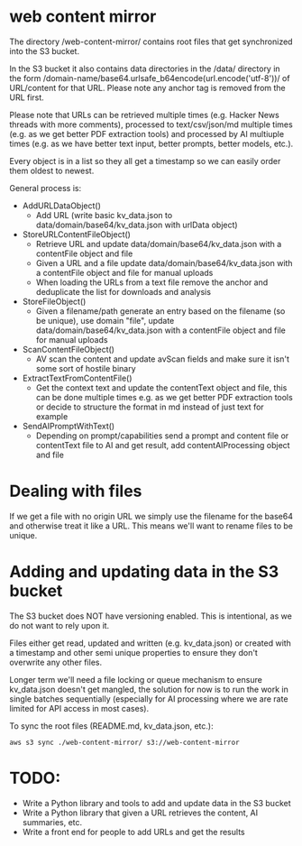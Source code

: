 # web content mirror

The directory /web-content-mirror/ contains root files that get synchronized into the S3 bucket.

In the S3 bucket it also contains data directories in the /data/ directory in the form /domain-name/base64.urlsafe_b64encode(url.encode('utf-8'))/ of URL/content for that URL. Please note any anchor tag is removed from the URL first.

Please note that URLs can be retrieved multiple times (e.g. Hacker News threads with more comments), processed to text/csv/json/md multiple times (e.g. as we get better PDF extraction tools) and processed by AI multiuple times (e.g. as we have better text input, better prompts, better models, etc.).

Every object is in a list so they all get a timestamp so we can easily order them oldest to newest.

General process is:

* AddURLDataObject()
  * Add URL (write basic kv_data.json to data/domain/base64/kv_data.json with urlData object)
* StoreURLContentFileObject()
  * Retrieve URL and update data/domain/base64/kv_data.json with a contentFile object and file
  * Given a URL and a file update data/domain/base64/kv_data.json with a contentFile object and file for manual uploads
  * When loading the URLs from a text file remove the anchor and deduplicate the list for downloads and analysis
* StoreFileObject()
  * Given a filename/path generate an entry based on the filename (so be unique), use domain "file", update data/domain/base64/kv_data.json with a contentFile object and file for manual uploads
* ScanContentFileObject()
  * AV scan the content and update avScan fields and make sure it isn't some sort of hostile binary
* ExtractTextFromContentFile()
  * Get the context text and update the contentText object and file, this can be done multiple times e.g. as we get better PDF extraction tools or decide to structure the format in md instead of just text for example
* SendAIPromptWithText()
  * Depending on prompt/capabilities send a prompt and content file or contentText file to AI and get result, add contentAIProcessing object and file

# Dealing with files

If we get a file with no origin URL we simply use the filename for the base64 and otherwise treat it like a URL. This means we'll want to rename files to be unique.

# Adding and updating data in the S3 bucket

The S3 bucket does NOT have versioning enabled. This is intentional, as we do not want to rely upon it.

Files either get read, updated and written (e.g. kv_data.json) or created with a timestamp and other semi unique properties to ensure they don't overwrite any other files.

Longer term we'll need a file locking or queue mechanism to ensure kv_data.json doesn't get mangled, the solution for now is to run the work in single batches sequentially (especially for AI processing where we are rate limited for API access in most cases).

To sync the root files (README.md, kv_data.json, etc.):

```
aws s3 sync ./web-content-mirror/ s3://web-content-mirror
```

# TODO:

* Write a Python library and tools to add and update data in the S3 bucket
* Write a Python library that given a URL retrieves the content, AI summaries, etc.
* Write a front end for people to add URLs and get the results
